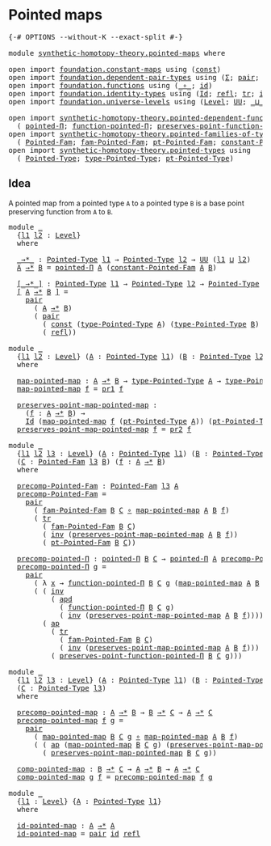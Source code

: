 # Pointed maps

<pre class="Agda"><a id="25" class="Symbol">{-#</a> <a id="29" class="Keyword">OPTIONS</a> <a id="37" class="Pragma">--without-K</a> <a id="49" class="Pragma">--exact-split</a> <a id="63" class="Symbol">#-}</a>

<a id="68" class="Keyword">module</a> <a id="75" href="synthetic-homotopy-theory.pointed-maps.html" class="Module">synthetic-homotopy-theory.pointed-maps</a> <a id="114" class="Keyword">where</a>

<a id="121" class="Keyword">open</a> <a id="126" class="Keyword">import</a> <a id="133" href="foundation.constant-maps.html" class="Module">foundation.constant-maps</a> <a id="158" class="Keyword">using</a> <a id="164" class="Symbol">(</a><a id="165" href="foundation-core.constant-maps.html#203" class="Function">const</a><a id="170" class="Symbol">)</a>
<a id="172" class="Keyword">open</a> <a id="177" class="Keyword">import</a> <a id="184" href="foundation.dependent-pair-types.html" class="Module">foundation.dependent-pair-types</a> <a id="216" class="Keyword">using</a> <a id="222" class="Symbol">(</a><a id="223" href="foundation-core.dependent-pair-types.html#502" class="Record">Σ</a><a id="224" class="Symbol">;</a> <a id="226" href="foundation-core.dependent-pair-types.html#575" class="InductiveConstructor">pair</a><a id="230" class="Symbol">;</a> <a id="232" href="foundation-core.dependent-pair-types.html#592" class="Field">pr1</a><a id="235" class="Symbol">;</a> <a id="237" href="foundation-core.dependent-pair-types.html#604" class="Field">pr2</a><a id="240" class="Symbol">)</a>
<a id="242" class="Keyword">open</a> <a id="247" class="Keyword">import</a> <a id="254" href="foundation.functions.html" class="Module">foundation.functions</a> <a id="275" class="Keyword">using</a> <a id="281" class="Symbol">(</a><a id="282" href="foundation-core.functions.html#407" class="Function Operator">_∘_</a><a id="285" class="Symbol">;</a> <a id="287" href="foundation-core.functions.html#309" class="Function">id</a><a id="289" class="Symbol">)</a>
<a id="291" class="Keyword">open</a> <a id="296" class="Keyword">import</a> <a id="303" href="foundation.identity-types.html" class="Module">foundation.identity-types</a> <a id="329" class="Keyword">using</a> <a id="335" class="Symbol">(</a><a id="336" href="foundation-core.identity-types.html#641" class="Datatype">Id</a><a id="338" class="Symbol">;</a> <a id="340" href="foundation-core.identity-types.html#694" class="InductiveConstructor">refl</a><a id="344" class="Symbol">;</a> <a id="346" href="foundation-core.identity-types.html#4584" class="Function">tr</a><a id="348" class="Symbol">;</a> <a id="350" href="foundation-core.identity-types.html#1552" class="Function">inv</a><a id="353" class="Symbol">;</a> <a id="355" href="foundation-core.identity-types.html#7971" class="Function">apd</a><a id="358" class="Symbol">;</a> <a id="360" href="foundation-core.identity-types.html#1239" class="Function Operator">_∙_</a><a id="363" class="Symbol">;</a> <a id="365" href="foundation-core.identity-types.html#2853" class="Function">ap</a><a id="367" class="Symbol">)</a>
<a id="369" class="Keyword">open</a> <a id="374" class="Keyword">import</a> <a id="381" href="foundation.universe-levels.html" class="Module">foundation.universe-levels</a> <a id="408" class="Keyword">using</a> <a id="414" class="Symbol">(</a><a id="415" href="Agda.Primitive.html#597" class="Postulate">Level</a><a id="420" class="Symbol">;</a> <a id="422" href="foundation-core.universe-levels.html#222" class="Primitive">UU</a><a id="424" class="Symbol">;</a> <a id="426" href="Agda.Primitive.html#810" class="Primitive Operator">_⊔_</a><a id="429" class="Symbol">)</a>

<a id="432" class="Keyword">open</a> <a id="437" class="Keyword">import</a> <a id="444" href="synthetic-homotopy-theory.pointed-dependent-functions.html" class="Module">synthetic-homotopy-theory.pointed-dependent-functions</a> <a id="498" class="Keyword">using</a>
  <a id="506" class="Symbol">(</a> <a id="508" href="synthetic-homotopy-theory.pointed-dependent-functions.html#837" class="Function">pointed-Π</a><a id="517" class="Symbol">;</a> <a id="519" href="synthetic-homotopy-theory.pointed-dependent-functions.html#1001" class="Function">function-pointed-Π</a><a id="537" class="Symbol">;</a> <a id="539" href="synthetic-homotopy-theory.pointed-dependent-functions.html#1122" class="Function">preserves-point-function-pointed-Π</a><a id="573" class="Symbol">)</a>
<a id="575" class="Keyword">open</a> <a id="580" class="Keyword">import</a> <a id="587" href="synthetic-homotopy-theory.pointed-families-of-types.html" class="Module">synthetic-homotopy-theory.pointed-families-of-types</a> <a id="639" class="Keyword">using</a>
  <a id="647" class="Symbol">(</a> <a id="649" href="synthetic-homotopy-theory.pointed-families-of-types.html#698" class="Function">Pointed-Fam</a><a id="660" class="Symbol">;</a> <a id="662" href="synthetic-homotopy-theory.pointed-families-of-types.html#945" class="Function">fam-Pointed-Fam</a><a id="677" class="Symbol">;</a> <a id="679" href="synthetic-homotopy-theory.pointed-families-of-types.html#1020" class="Function">pt-Pointed-Fam</a><a id="693" class="Symbol">;</a> <a id="695" href="synthetic-homotopy-theory.pointed-families-of-types.html#1195" class="Function">constant-Pointed-Fam</a><a id="715" class="Symbol">)</a>
<a id="717" class="Keyword">open</a> <a id="722" class="Keyword">import</a> <a id="729" href="synthetic-homotopy-theory.pointed-types.html" class="Module">synthetic-homotopy-theory.pointed-types</a> <a id="769" class="Keyword">using</a>
  <a id="777" class="Symbol">(</a> <a id="779" href="synthetic-homotopy-theory.pointed-types.html#392" class="Function">Pointed-Type</a><a id="791" class="Symbol">;</a> <a id="793" href="synthetic-homotopy-theory.pointed-types.html#527" class="Function">type-Pointed-Type</a><a id="810" class="Symbol">;</a> <a id="812" href="synthetic-homotopy-theory.pointed-types.html#585" class="Function">pt-Pointed-Type</a><a id="827" class="Symbol">)</a>
</pre>
## Idea

A pointed map from a pointed type `A` to a pointed type `B` is a base point preserving function from `A` to `B`.

<pre class="Agda"><a id="965" class="Keyword">module</a> <a id="972" href="synthetic-homotopy-theory.pointed-maps.html#972" class="Module">_</a>
  <a id="976" class="Symbol">{</a><a id="977" href="synthetic-homotopy-theory.pointed-maps.html#977" class="Bound">l1</a> <a id="980" href="synthetic-homotopy-theory.pointed-maps.html#980" class="Bound">l2</a> <a id="983" class="Symbol">:</a> <a id="985" href="Agda.Primitive.html#597" class="Postulate">Level</a><a id="990" class="Symbol">}</a>
  <a id="994" class="Keyword">where</a>

  <a id="1003" href="synthetic-homotopy-theory.pointed-maps.html#1003" class="Function Operator">_→*_</a> <a id="1008" class="Symbol">:</a> <a id="1010" href="synthetic-homotopy-theory.pointed-types.html#392" class="Function">Pointed-Type</a> <a id="1023" href="synthetic-homotopy-theory.pointed-maps.html#977" class="Bound">l1</a> <a id="1026" class="Symbol">→</a> <a id="1028" href="synthetic-homotopy-theory.pointed-types.html#392" class="Function">Pointed-Type</a> <a id="1041" href="synthetic-homotopy-theory.pointed-maps.html#980" class="Bound">l2</a> <a id="1044" class="Symbol">→</a> <a id="1046" href="foundation-core.universe-levels.html#222" class="Primitive">UU</a> <a id="1049" class="Symbol">(</a><a id="1050" href="synthetic-homotopy-theory.pointed-maps.html#977" class="Bound">l1</a> <a id="1053" href="Agda.Primitive.html#810" class="Primitive Operator">⊔</a> <a id="1055" href="synthetic-homotopy-theory.pointed-maps.html#980" class="Bound">l2</a><a id="1057" class="Symbol">)</a>
  <a id="1061" href="synthetic-homotopy-theory.pointed-maps.html#1061" class="Bound">A</a> <a id="1063" href="synthetic-homotopy-theory.pointed-maps.html#1003" class="Function Operator">→*</a> <a id="1066" href="synthetic-homotopy-theory.pointed-maps.html#1066" class="Bound">B</a> <a id="1068" class="Symbol">=</a> <a id="1070" href="synthetic-homotopy-theory.pointed-dependent-functions.html#837" class="Function">pointed-Π</a> <a id="1080" href="synthetic-homotopy-theory.pointed-maps.html#1061" class="Bound">A</a> <a id="1082" class="Symbol">(</a><a id="1083" href="synthetic-homotopy-theory.pointed-families-of-types.html#1195" class="Function">constant-Pointed-Fam</a> <a id="1104" href="synthetic-homotopy-theory.pointed-maps.html#1061" class="Bound">A</a> <a id="1106" href="synthetic-homotopy-theory.pointed-maps.html#1066" class="Bound">B</a><a id="1107" class="Symbol">)</a>

  <a id="1112" href="synthetic-homotopy-theory.pointed-maps.html#1112" class="Function Operator">[_→*_]</a> <a id="1119" class="Symbol">:</a> <a id="1121" href="synthetic-homotopy-theory.pointed-types.html#392" class="Function">Pointed-Type</a> <a id="1134" href="synthetic-homotopy-theory.pointed-maps.html#977" class="Bound">l1</a> <a id="1137" class="Symbol">→</a> <a id="1139" href="synthetic-homotopy-theory.pointed-types.html#392" class="Function">Pointed-Type</a> <a id="1152" href="synthetic-homotopy-theory.pointed-maps.html#980" class="Bound">l2</a> <a id="1155" class="Symbol">→</a> <a id="1157" href="synthetic-homotopy-theory.pointed-types.html#392" class="Function">Pointed-Type</a> <a id="1170" class="Symbol">(</a><a id="1171" href="synthetic-homotopy-theory.pointed-maps.html#977" class="Bound">l1</a> <a id="1174" href="Agda.Primitive.html#810" class="Primitive Operator">⊔</a> <a id="1176" href="synthetic-homotopy-theory.pointed-maps.html#980" class="Bound">l2</a><a id="1178" class="Symbol">)</a>
  <a id="1182" href="synthetic-homotopy-theory.pointed-maps.html#1112" class="Function Operator">[</a> <a id="1184" href="synthetic-homotopy-theory.pointed-maps.html#1184" class="Bound">A</a> <a id="1186" href="synthetic-homotopy-theory.pointed-maps.html#1112" class="Function Operator">→*</a> <a id="1189" href="synthetic-homotopy-theory.pointed-maps.html#1189" class="Bound">B</a> <a id="1191" href="synthetic-homotopy-theory.pointed-maps.html#1112" class="Function Operator">]</a> <a id="1193" class="Symbol">=</a>
    <a id="1199" href="foundation-core.dependent-pair-types.html#575" class="InductiveConstructor">pair</a>
      <a id="1210" class="Symbol">(</a> <a id="1212" href="synthetic-homotopy-theory.pointed-maps.html#1184" class="Bound">A</a> <a id="1214" href="synthetic-homotopy-theory.pointed-maps.html#1003" class="Function Operator">→*</a> <a id="1217" href="synthetic-homotopy-theory.pointed-maps.html#1189" class="Bound">B</a><a id="1218" class="Symbol">)</a>
      <a id="1226" class="Symbol">(</a> <a id="1228" href="foundation-core.dependent-pair-types.html#575" class="InductiveConstructor">pair</a>
        <a id="1241" class="Symbol">(</a> <a id="1243" href="foundation-core.constant-maps.html#203" class="Function">const</a> <a id="1249" class="Symbol">(</a><a id="1250" href="synthetic-homotopy-theory.pointed-types.html#527" class="Function">type-Pointed-Type</a> <a id="1268" href="synthetic-homotopy-theory.pointed-maps.html#1184" class="Bound">A</a><a id="1269" class="Symbol">)</a> <a id="1271" class="Symbol">(</a><a id="1272" href="synthetic-homotopy-theory.pointed-types.html#527" class="Function">type-Pointed-Type</a> <a id="1290" href="synthetic-homotopy-theory.pointed-maps.html#1189" class="Bound">B</a><a id="1291" class="Symbol">)</a> <a id="1293" class="Symbol">(</a><a id="1294" href="synthetic-homotopy-theory.pointed-types.html#585" class="Function">pt-Pointed-Type</a> <a id="1310" href="synthetic-homotopy-theory.pointed-maps.html#1189" class="Bound">B</a><a id="1311" class="Symbol">))</a>
        <a id="1322" class="Symbol">(</a> <a id="1324" href="foundation-core.identity-types.html#694" class="InductiveConstructor">refl</a><a id="1328" class="Symbol">))</a>

<a id="1332" class="Keyword">module</a> <a id="1339" href="synthetic-homotopy-theory.pointed-maps.html#1339" class="Module">_</a>
  <a id="1343" class="Symbol">{</a><a id="1344" href="synthetic-homotopy-theory.pointed-maps.html#1344" class="Bound">l1</a> <a id="1347" href="synthetic-homotopy-theory.pointed-maps.html#1347" class="Bound">l2</a> <a id="1350" class="Symbol">:</a> <a id="1352" href="Agda.Primitive.html#597" class="Postulate">Level</a><a id="1357" class="Symbol">}</a> <a id="1359" class="Symbol">(</a><a id="1360" href="synthetic-homotopy-theory.pointed-maps.html#1360" class="Bound">A</a> <a id="1362" class="Symbol">:</a> <a id="1364" href="synthetic-homotopy-theory.pointed-types.html#392" class="Function">Pointed-Type</a> <a id="1377" href="synthetic-homotopy-theory.pointed-maps.html#1344" class="Bound">l1</a><a id="1379" class="Symbol">)</a> <a id="1381" class="Symbol">(</a><a id="1382" href="synthetic-homotopy-theory.pointed-maps.html#1382" class="Bound">B</a> <a id="1384" class="Symbol">:</a> <a id="1386" href="synthetic-homotopy-theory.pointed-types.html#392" class="Function">Pointed-Type</a> <a id="1399" href="synthetic-homotopy-theory.pointed-maps.html#1347" class="Bound">l2</a><a id="1401" class="Symbol">)</a>
  <a id="1405" class="Keyword">where</a>
  
  <a id="1416" href="synthetic-homotopy-theory.pointed-maps.html#1416" class="Function">map-pointed-map</a> <a id="1432" class="Symbol">:</a> <a id="1434" href="synthetic-homotopy-theory.pointed-maps.html#1360" class="Bound">A</a> <a id="1436" href="synthetic-homotopy-theory.pointed-maps.html#1003" class="Function Operator">→*</a> <a id="1439" href="synthetic-homotopy-theory.pointed-maps.html#1382" class="Bound">B</a> <a id="1441" class="Symbol">→</a> <a id="1443" href="synthetic-homotopy-theory.pointed-types.html#527" class="Function">type-Pointed-Type</a> <a id="1461" href="synthetic-homotopy-theory.pointed-maps.html#1360" class="Bound">A</a> <a id="1463" class="Symbol">→</a> <a id="1465" href="synthetic-homotopy-theory.pointed-types.html#527" class="Function">type-Pointed-Type</a> <a id="1483" href="synthetic-homotopy-theory.pointed-maps.html#1382" class="Bound">B</a>
  <a id="1487" href="synthetic-homotopy-theory.pointed-maps.html#1416" class="Function">map-pointed-map</a> <a id="1503" href="synthetic-homotopy-theory.pointed-maps.html#1503" class="Bound">f</a> <a id="1505" class="Symbol">=</a> <a id="1507" href="foundation-core.dependent-pair-types.html#592" class="Field">pr1</a> <a id="1511" href="synthetic-homotopy-theory.pointed-maps.html#1503" class="Bound">f</a>

  <a id="1516" href="synthetic-homotopy-theory.pointed-maps.html#1516" class="Function">preserves-point-map-pointed-map</a> <a id="1548" class="Symbol">:</a>
    <a id="1554" class="Symbol">(</a><a id="1555" href="synthetic-homotopy-theory.pointed-maps.html#1555" class="Bound">f</a> <a id="1557" class="Symbol">:</a> <a id="1559" href="synthetic-homotopy-theory.pointed-maps.html#1360" class="Bound">A</a> <a id="1561" href="synthetic-homotopy-theory.pointed-maps.html#1003" class="Function Operator">→*</a> <a id="1564" href="synthetic-homotopy-theory.pointed-maps.html#1382" class="Bound">B</a><a id="1565" class="Symbol">)</a> <a id="1567" class="Symbol">→</a>
    <a id="1573" href="foundation-core.identity-types.html#641" class="Datatype">Id</a> <a id="1576" class="Symbol">(</a><a id="1577" href="synthetic-homotopy-theory.pointed-maps.html#1416" class="Function">map-pointed-map</a> <a id="1593" href="synthetic-homotopy-theory.pointed-maps.html#1555" class="Bound">f</a> <a id="1595" class="Symbol">(</a><a id="1596" href="synthetic-homotopy-theory.pointed-types.html#585" class="Function">pt-Pointed-Type</a> <a id="1612" href="synthetic-homotopy-theory.pointed-maps.html#1360" class="Bound">A</a><a id="1613" class="Symbol">))</a> <a id="1616" class="Symbol">(</a><a id="1617" href="synthetic-homotopy-theory.pointed-types.html#585" class="Function">pt-Pointed-Type</a> <a id="1633" href="synthetic-homotopy-theory.pointed-maps.html#1382" class="Bound">B</a><a id="1634" class="Symbol">)</a>
  <a id="1638" href="synthetic-homotopy-theory.pointed-maps.html#1516" class="Function">preserves-point-map-pointed-map</a> <a id="1670" href="synthetic-homotopy-theory.pointed-maps.html#1670" class="Bound">f</a> <a id="1672" class="Symbol">=</a> <a id="1674" href="foundation-core.dependent-pair-types.html#604" class="Field">pr2</a> <a id="1678" href="synthetic-homotopy-theory.pointed-maps.html#1670" class="Bound">f</a>

<a id="1681" class="Keyword">module</a> <a id="1688" href="synthetic-homotopy-theory.pointed-maps.html#1688" class="Module">_</a>
  <a id="1692" class="Symbol">{</a><a id="1693" href="synthetic-homotopy-theory.pointed-maps.html#1693" class="Bound">l1</a> <a id="1696" href="synthetic-homotopy-theory.pointed-maps.html#1696" class="Bound">l2</a> <a id="1699" href="synthetic-homotopy-theory.pointed-maps.html#1699" class="Bound">l3</a> <a id="1702" class="Symbol">:</a> <a id="1704" href="Agda.Primitive.html#597" class="Postulate">Level</a><a id="1709" class="Symbol">}</a> <a id="1711" class="Symbol">(</a><a id="1712" href="synthetic-homotopy-theory.pointed-maps.html#1712" class="Bound">A</a> <a id="1714" class="Symbol">:</a> <a id="1716" href="synthetic-homotopy-theory.pointed-types.html#392" class="Function">Pointed-Type</a> <a id="1729" href="synthetic-homotopy-theory.pointed-maps.html#1693" class="Bound">l1</a><a id="1731" class="Symbol">)</a> <a id="1733" class="Symbol">(</a><a id="1734" href="synthetic-homotopy-theory.pointed-maps.html#1734" class="Bound">B</a> <a id="1736" class="Symbol">:</a> <a id="1738" href="synthetic-homotopy-theory.pointed-types.html#392" class="Function">Pointed-Type</a> <a id="1751" href="synthetic-homotopy-theory.pointed-maps.html#1696" class="Bound">l2</a><a id="1753" class="Symbol">)</a>
  <a id="1757" class="Symbol">(</a><a id="1758" href="synthetic-homotopy-theory.pointed-maps.html#1758" class="Bound">C</a> <a id="1760" class="Symbol">:</a> <a id="1762" href="synthetic-homotopy-theory.pointed-families-of-types.html#698" class="Function">Pointed-Fam</a> <a id="1774" href="synthetic-homotopy-theory.pointed-maps.html#1699" class="Bound">l3</a> <a id="1777" href="synthetic-homotopy-theory.pointed-maps.html#1734" class="Bound">B</a><a id="1778" class="Symbol">)</a> <a id="1780" class="Symbol">(</a><a id="1781" href="synthetic-homotopy-theory.pointed-maps.html#1781" class="Bound">f</a> <a id="1783" class="Symbol">:</a> <a id="1785" href="synthetic-homotopy-theory.pointed-maps.html#1712" class="Bound">A</a> <a id="1787" href="synthetic-homotopy-theory.pointed-maps.html#1003" class="Function Operator">→*</a> <a id="1790" href="synthetic-homotopy-theory.pointed-maps.html#1734" class="Bound">B</a><a id="1791" class="Symbol">)</a>
  <a id="1795" class="Keyword">where</a>

  <a id="1804" href="synthetic-homotopy-theory.pointed-maps.html#1804" class="Function">precomp-Pointed-Fam</a> <a id="1824" class="Symbol">:</a> <a id="1826" href="synthetic-homotopy-theory.pointed-families-of-types.html#698" class="Function">Pointed-Fam</a> <a id="1838" href="synthetic-homotopy-theory.pointed-maps.html#1699" class="Bound">l3</a> <a id="1841" href="synthetic-homotopy-theory.pointed-maps.html#1712" class="Bound">A</a>
  <a id="1845" href="synthetic-homotopy-theory.pointed-maps.html#1804" class="Function">precomp-Pointed-Fam</a> <a id="1865" class="Symbol">=</a>
    <a id="1871" href="foundation-core.dependent-pair-types.html#575" class="InductiveConstructor">pair</a>
      <a id="1882" class="Symbol">(</a> <a id="1884" href="synthetic-homotopy-theory.pointed-families-of-types.html#945" class="Function">fam-Pointed-Fam</a> <a id="1900" href="synthetic-homotopy-theory.pointed-maps.html#1734" class="Bound">B</a> <a id="1902" href="synthetic-homotopy-theory.pointed-maps.html#1758" class="Bound">C</a> <a id="1904" href="foundation-core.functions.html#407" class="Function Operator">∘</a> <a id="1906" href="synthetic-homotopy-theory.pointed-maps.html#1416" class="Function">map-pointed-map</a> <a id="1922" href="synthetic-homotopy-theory.pointed-maps.html#1712" class="Bound">A</a> <a id="1924" href="synthetic-homotopy-theory.pointed-maps.html#1734" class="Bound">B</a> <a id="1926" href="synthetic-homotopy-theory.pointed-maps.html#1781" class="Bound">f</a><a id="1927" class="Symbol">)</a>
      <a id="1935" class="Symbol">(</a> <a id="1937" href="foundation-core.identity-types.html#4584" class="Function">tr</a>
        <a id="1948" class="Symbol">(</a> <a id="1950" href="synthetic-homotopy-theory.pointed-families-of-types.html#945" class="Function">fam-Pointed-Fam</a> <a id="1966" href="synthetic-homotopy-theory.pointed-maps.html#1734" class="Bound">B</a> <a id="1968" href="synthetic-homotopy-theory.pointed-maps.html#1758" class="Bound">C</a><a id="1969" class="Symbol">)</a>
        <a id="1979" class="Symbol">(</a> <a id="1981" href="foundation-core.identity-types.html#1552" class="Function">inv</a> <a id="1985" class="Symbol">(</a><a id="1986" href="synthetic-homotopy-theory.pointed-maps.html#1516" class="Function">preserves-point-map-pointed-map</a> <a id="2018" href="synthetic-homotopy-theory.pointed-maps.html#1712" class="Bound">A</a> <a id="2020" href="synthetic-homotopy-theory.pointed-maps.html#1734" class="Bound">B</a> <a id="2022" href="synthetic-homotopy-theory.pointed-maps.html#1781" class="Bound">f</a><a id="2023" class="Symbol">))</a>
        <a id="2034" class="Symbol">(</a> <a id="2036" href="synthetic-homotopy-theory.pointed-families-of-types.html#1020" class="Function">pt-Pointed-Fam</a> <a id="2051" href="synthetic-homotopy-theory.pointed-maps.html#1734" class="Bound">B</a> <a id="2053" href="synthetic-homotopy-theory.pointed-maps.html#1758" class="Bound">C</a><a id="2054" class="Symbol">))</a>

  <a id="2060" href="synthetic-homotopy-theory.pointed-maps.html#2060" class="Function">precomp-pointed-Π</a> <a id="2078" class="Symbol">:</a> <a id="2080" href="synthetic-homotopy-theory.pointed-dependent-functions.html#837" class="Function">pointed-Π</a> <a id="2090" href="synthetic-homotopy-theory.pointed-maps.html#1734" class="Bound">B</a> <a id="2092" href="synthetic-homotopy-theory.pointed-maps.html#1758" class="Bound">C</a> <a id="2094" class="Symbol">→</a> <a id="2096" href="synthetic-homotopy-theory.pointed-dependent-functions.html#837" class="Function">pointed-Π</a> <a id="2106" href="synthetic-homotopy-theory.pointed-maps.html#1712" class="Bound">A</a> <a id="2108" href="synthetic-homotopy-theory.pointed-maps.html#1804" class="Function">precomp-Pointed-Fam</a>
  <a id="2130" href="synthetic-homotopy-theory.pointed-maps.html#2060" class="Function">precomp-pointed-Π</a> <a id="2148" href="synthetic-homotopy-theory.pointed-maps.html#2148" class="Bound">g</a> <a id="2150" class="Symbol">=</a>
    <a id="2156" href="foundation-core.dependent-pair-types.html#575" class="InductiveConstructor">pair</a>
      <a id="2167" class="Symbol">(</a> <a id="2169" class="Symbol">λ</a> <a id="2171" href="synthetic-homotopy-theory.pointed-maps.html#2171" class="Bound">x</a> <a id="2173" class="Symbol">→</a> <a id="2175" href="synthetic-homotopy-theory.pointed-dependent-functions.html#1001" class="Function">function-pointed-Π</a> <a id="2194" href="synthetic-homotopy-theory.pointed-maps.html#1734" class="Bound">B</a> <a id="2196" href="synthetic-homotopy-theory.pointed-maps.html#1758" class="Bound">C</a> <a id="2198" href="synthetic-homotopy-theory.pointed-maps.html#2148" class="Bound">g</a> <a id="2200" class="Symbol">(</a><a id="2201" href="synthetic-homotopy-theory.pointed-maps.html#1416" class="Function">map-pointed-map</a> <a id="2217" href="synthetic-homotopy-theory.pointed-maps.html#1712" class="Bound">A</a> <a id="2219" href="synthetic-homotopy-theory.pointed-maps.html#1734" class="Bound">B</a> <a id="2221" href="synthetic-homotopy-theory.pointed-maps.html#1781" class="Bound">f</a> <a id="2223" href="synthetic-homotopy-theory.pointed-maps.html#2171" class="Bound">x</a><a id="2224" class="Symbol">))</a>
      <a id="2233" class="Symbol">(</a> <a id="2235" class="Symbol">(</a> <a id="2237" href="foundation-core.identity-types.html#1552" class="Function">inv</a>
          <a id="2251" class="Symbol">(</a> <a id="2253" href="foundation-core.identity-types.html#7971" class="Function">apd</a>
            <a id="2269" class="Symbol">(</a> <a id="2271" href="synthetic-homotopy-theory.pointed-dependent-functions.html#1001" class="Function">function-pointed-Π</a> <a id="2290" href="synthetic-homotopy-theory.pointed-maps.html#1734" class="Bound">B</a> <a id="2292" href="synthetic-homotopy-theory.pointed-maps.html#1758" class="Bound">C</a> <a id="2294" href="synthetic-homotopy-theory.pointed-maps.html#2148" class="Bound">g</a><a id="2295" class="Symbol">)</a>
            <a id="2309" class="Symbol">(</a> <a id="2311" href="foundation-core.identity-types.html#1552" class="Function">inv</a> <a id="2315" class="Symbol">(</a><a id="2316" href="synthetic-homotopy-theory.pointed-maps.html#1516" class="Function">preserves-point-map-pointed-map</a> <a id="2348" href="synthetic-homotopy-theory.pointed-maps.html#1712" class="Bound">A</a> <a id="2350" href="synthetic-homotopy-theory.pointed-maps.html#1734" class="Bound">B</a> <a id="2352" href="synthetic-homotopy-theory.pointed-maps.html#1781" class="Bound">f</a><a id="2353" class="Symbol">))))</a> <a id="2358" href="foundation-core.identity-types.html#1239" class="Function Operator">∙</a>
        <a id="2368" class="Symbol">(</a> <a id="2370" href="foundation-core.identity-types.html#2853" class="Function">ap</a>
          <a id="2383" class="Symbol">(</a> <a id="2385" href="foundation-core.identity-types.html#4584" class="Function">tr</a>
            <a id="2400" class="Symbol">(</a> <a id="2402" href="synthetic-homotopy-theory.pointed-families-of-types.html#945" class="Function">fam-Pointed-Fam</a> <a id="2418" href="synthetic-homotopy-theory.pointed-maps.html#1734" class="Bound">B</a> <a id="2420" href="synthetic-homotopy-theory.pointed-maps.html#1758" class="Bound">C</a><a id="2421" class="Symbol">)</a>
            <a id="2435" class="Symbol">(</a> <a id="2437" href="foundation-core.identity-types.html#1552" class="Function">inv</a> <a id="2441" class="Symbol">(</a><a id="2442" href="synthetic-homotopy-theory.pointed-maps.html#1516" class="Function">preserves-point-map-pointed-map</a> <a id="2474" href="synthetic-homotopy-theory.pointed-maps.html#1712" class="Bound">A</a> <a id="2476" href="synthetic-homotopy-theory.pointed-maps.html#1734" class="Bound">B</a> <a id="2478" href="synthetic-homotopy-theory.pointed-maps.html#1781" class="Bound">f</a><a id="2479" class="Symbol">)))</a>
          <a id="2493" class="Symbol">(</a> <a id="2495" href="synthetic-homotopy-theory.pointed-dependent-functions.html#1122" class="Function">preserves-point-function-pointed-Π</a> <a id="2530" href="synthetic-homotopy-theory.pointed-maps.html#1734" class="Bound">B</a> <a id="2532" href="synthetic-homotopy-theory.pointed-maps.html#1758" class="Bound">C</a> <a id="2534" href="synthetic-homotopy-theory.pointed-maps.html#2148" class="Bound">g</a><a id="2535" class="Symbol">)))</a>

<a id="2540" class="Keyword">module</a> <a id="2547" href="synthetic-homotopy-theory.pointed-maps.html#2547" class="Module">_</a>
  <a id="2551" class="Symbol">{</a><a id="2552" href="synthetic-homotopy-theory.pointed-maps.html#2552" class="Bound">l1</a> <a id="2555" href="synthetic-homotopy-theory.pointed-maps.html#2555" class="Bound">l2</a> <a id="2558" href="synthetic-homotopy-theory.pointed-maps.html#2558" class="Bound">l3</a> <a id="2561" class="Symbol">:</a> <a id="2563" href="Agda.Primitive.html#597" class="Postulate">Level</a><a id="2568" class="Symbol">}</a> <a id="2570" class="Symbol">(</a><a id="2571" href="synthetic-homotopy-theory.pointed-maps.html#2571" class="Bound">A</a> <a id="2573" class="Symbol">:</a> <a id="2575" href="synthetic-homotopy-theory.pointed-types.html#392" class="Function">Pointed-Type</a> <a id="2588" href="synthetic-homotopy-theory.pointed-maps.html#2552" class="Bound">l1</a><a id="2590" class="Symbol">)</a> <a id="2592" class="Symbol">(</a><a id="2593" href="synthetic-homotopy-theory.pointed-maps.html#2593" class="Bound">B</a> <a id="2595" class="Symbol">:</a> <a id="2597" href="synthetic-homotopy-theory.pointed-types.html#392" class="Function">Pointed-Type</a> <a id="2610" href="synthetic-homotopy-theory.pointed-maps.html#2555" class="Bound">l2</a><a id="2612" class="Symbol">)</a>
  <a id="2616" class="Symbol">(</a><a id="2617" href="synthetic-homotopy-theory.pointed-maps.html#2617" class="Bound">C</a> <a id="2619" class="Symbol">:</a> <a id="2621" href="synthetic-homotopy-theory.pointed-types.html#392" class="Function">Pointed-Type</a> <a id="2634" href="synthetic-homotopy-theory.pointed-maps.html#2558" class="Bound">l3</a><a id="2636" class="Symbol">)</a>
  <a id="2640" class="Keyword">where</a>

  <a id="2649" href="synthetic-homotopy-theory.pointed-maps.html#2649" class="Function">precomp-pointed-map</a> <a id="2669" class="Symbol">:</a> <a id="2671" href="synthetic-homotopy-theory.pointed-maps.html#2571" class="Bound">A</a> <a id="2673" href="synthetic-homotopy-theory.pointed-maps.html#1003" class="Function Operator">→*</a> <a id="2676" href="synthetic-homotopy-theory.pointed-maps.html#2593" class="Bound">B</a> <a id="2678" class="Symbol">→</a> <a id="2680" href="synthetic-homotopy-theory.pointed-maps.html#2593" class="Bound">B</a> <a id="2682" href="synthetic-homotopy-theory.pointed-maps.html#1003" class="Function Operator">→*</a> <a id="2685" href="synthetic-homotopy-theory.pointed-maps.html#2617" class="Bound">C</a> <a id="2687" class="Symbol">→</a> <a id="2689" href="synthetic-homotopy-theory.pointed-maps.html#2571" class="Bound">A</a> <a id="2691" href="synthetic-homotopy-theory.pointed-maps.html#1003" class="Function Operator">→*</a> <a id="2694" href="synthetic-homotopy-theory.pointed-maps.html#2617" class="Bound">C</a>
  <a id="2698" href="synthetic-homotopy-theory.pointed-maps.html#2649" class="Function">precomp-pointed-map</a> <a id="2718" href="synthetic-homotopy-theory.pointed-maps.html#2718" class="Bound">f</a> <a id="2720" href="synthetic-homotopy-theory.pointed-maps.html#2720" class="Bound">g</a> <a id="2722" class="Symbol">=</a>
    <a id="2728" href="foundation-core.dependent-pair-types.html#575" class="InductiveConstructor">pair</a>
      <a id="2739" class="Symbol">(</a> <a id="2741" href="synthetic-homotopy-theory.pointed-maps.html#1416" class="Function">map-pointed-map</a> <a id="2757" href="synthetic-homotopy-theory.pointed-maps.html#2593" class="Bound">B</a> <a id="2759" href="synthetic-homotopy-theory.pointed-maps.html#2617" class="Bound">C</a> <a id="2761" href="synthetic-homotopy-theory.pointed-maps.html#2720" class="Bound">g</a> <a id="2763" href="foundation-core.functions.html#407" class="Function Operator">∘</a> <a id="2765" href="synthetic-homotopy-theory.pointed-maps.html#1416" class="Function">map-pointed-map</a> <a id="2781" href="synthetic-homotopy-theory.pointed-maps.html#2571" class="Bound">A</a> <a id="2783" href="synthetic-homotopy-theory.pointed-maps.html#2593" class="Bound">B</a> <a id="2785" href="synthetic-homotopy-theory.pointed-maps.html#2718" class="Bound">f</a><a id="2786" class="Symbol">)</a>
      <a id="2794" class="Symbol">(</a> <a id="2796" class="Symbol">(</a> <a id="2798" href="foundation-core.identity-types.html#2853" class="Function">ap</a> <a id="2801" class="Symbol">(</a><a id="2802" href="synthetic-homotopy-theory.pointed-maps.html#1416" class="Function">map-pointed-map</a> <a id="2818" href="synthetic-homotopy-theory.pointed-maps.html#2593" class="Bound">B</a> <a id="2820" href="synthetic-homotopy-theory.pointed-maps.html#2617" class="Bound">C</a> <a id="2822" href="synthetic-homotopy-theory.pointed-maps.html#2720" class="Bound">g</a><a id="2823" class="Symbol">)</a> <a id="2825" class="Symbol">(</a><a id="2826" href="synthetic-homotopy-theory.pointed-maps.html#1516" class="Function">preserves-point-map-pointed-map</a> <a id="2858" href="synthetic-homotopy-theory.pointed-maps.html#2571" class="Bound">A</a> <a id="2860" href="synthetic-homotopy-theory.pointed-maps.html#2593" class="Bound">B</a> <a id="2862" href="synthetic-homotopy-theory.pointed-maps.html#2718" class="Bound">f</a><a id="2863" class="Symbol">))</a> <a id="2866" href="foundation-core.identity-types.html#1239" class="Function Operator">∙</a>
        <a id="2876" class="Symbol">(</a> <a id="2878" href="synthetic-homotopy-theory.pointed-maps.html#1516" class="Function">preserves-point-map-pointed-map</a> <a id="2910" href="synthetic-homotopy-theory.pointed-maps.html#2593" class="Bound">B</a> <a id="2912" href="synthetic-homotopy-theory.pointed-maps.html#2617" class="Bound">C</a> <a id="2914" href="synthetic-homotopy-theory.pointed-maps.html#2720" class="Bound">g</a><a id="2915" class="Symbol">))</a>

  <a id="2921" href="synthetic-homotopy-theory.pointed-maps.html#2921" class="Function">comp-pointed-map</a> <a id="2938" class="Symbol">:</a> <a id="2940" href="synthetic-homotopy-theory.pointed-maps.html#2593" class="Bound">B</a> <a id="2942" href="synthetic-homotopy-theory.pointed-maps.html#1003" class="Function Operator">→*</a> <a id="2945" href="synthetic-homotopy-theory.pointed-maps.html#2617" class="Bound">C</a> <a id="2947" class="Symbol">→</a> <a id="2949" href="synthetic-homotopy-theory.pointed-maps.html#2571" class="Bound">A</a> <a id="2951" href="synthetic-homotopy-theory.pointed-maps.html#1003" class="Function Operator">→*</a> <a id="2954" href="synthetic-homotopy-theory.pointed-maps.html#2593" class="Bound">B</a> <a id="2956" class="Symbol">→</a> <a id="2958" href="synthetic-homotopy-theory.pointed-maps.html#2571" class="Bound">A</a> <a id="2960" href="synthetic-homotopy-theory.pointed-maps.html#1003" class="Function Operator">→*</a> <a id="2963" href="synthetic-homotopy-theory.pointed-maps.html#2617" class="Bound">C</a>
  <a id="2967" href="synthetic-homotopy-theory.pointed-maps.html#2921" class="Function">comp-pointed-map</a> <a id="2984" href="synthetic-homotopy-theory.pointed-maps.html#2984" class="Bound">g</a> <a id="2986" href="synthetic-homotopy-theory.pointed-maps.html#2986" class="Bound">f</a> <a id="2988" class="Symbol">=</a> <a id="2990" href="synthetic-homotopy-theory.pointed-maps.html#2649" class="Function">precomp-pointed-map</a> <a id="3010" href="synthetic-homotopy-theory.pointed-maps.html#2986" class="Bound">f</a> <a id="3012" href="synthetic-homotopy-theory.pointed-maps.html#2984" class="Bound">g</a>

<a id="3015" class="Keyword">module</a> <a id="3022" href="synthetic-homotopy-theory.pointed-maps.html#3022" class="Module">_</a>
  <a id="3026" class="Symbol">{</a><a id="3027" href="synthetic-homotopy-theory.pointed-maps.html#3027" class="Bound">l1</a> <a id="3030" class="Symbol">:</a> <a id="3032" href="Agda.Primitive.html#597" class="Postulate">Level</a><a id="3037" class="Symbol">}</a> <a id="3039" class="Symbol">{</a><a id="3040" href="synthetic-homotopy-theory.pointed-maps.html#3040" class="Bound">A</a> <a id="3042" class="Symbol">:</a> <a id="3044" href="synthetic-homotopy-theory.pointed-types.html#392" class="Function">Pointed-Type</a> <a id="3057" href="synthetic-homotopy-theory.pointed-maps.html#3027" class="Bound">l1</a><a id="3059" class="Symbol">}</a>
  <a id="3063" class="Keyword">where</a>

  <a id="3072" href="synthetic-homotopy-theory.pointed-maps.html#3072" class="Function">id-pointed-map</a> <a id="3087" class="Symbol">:</a> <a id="3089" href="synthetic-homotopy-theory.pointed-maps.html#3040" class="Bound">A</a> <a id="3091" href="synthetic-homotopy-theory.pointed-maps.html#1003" class="Function Operator">→*</a> <a id="3094" href="synthetic-homotopy-theory.pointed-maps.html#3040" class="Bound">A</a>
  <a id="3098" href="synthetic-homotopy-theory.pointed-maps.html#3072" class="Function">id-pointed-map</a> <a id="3113" class="Symbol">=</a> <a id="3115" href="foundation-core.dependent-pair-types.html#575" class="InductiveConstructor">pair</a> <a id="3120" href="foundation-core.functions.html#309" class="Function">id</a> <a id="3123" href="foundation-core.identity-types.html#694" class="InductiveConstructor">refl</a>
</pre>
